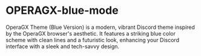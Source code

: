 # OPERAGX-blue-mode
OperaGX Theme (Blue Version) is a modern, vibrant Discord theme inspired by the OperaGX browser's aesthetic. It features a striking blue color scheme with clean lines and a futuristic look, enhancing your Discord interface with a sleek and tech-savvy design.
